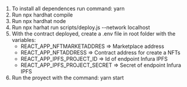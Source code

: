 1. To install all dependences run command: yarn
2. Run npx hardhat compile
3. Run npx hardhat node
4. Run npx harhat run scripts/deploy.js --network localhost
5. With the contract deployed, create a .env file in root folder with the variables: 
   * REACT_APP_NFTMARKETADDRES => Marketplace address
   * REACT_APP_NFTADDRESS => Contract address for create a NFTs
   * REACT_APP_IPFS_PROJECT_ID => Id of endpoint Infura IPFS
   * REACT_APP_IPFS_PROJECT_SECRET => Secret of endpoint Infura IPFS
6. Run the proyect with the command: yarn start
